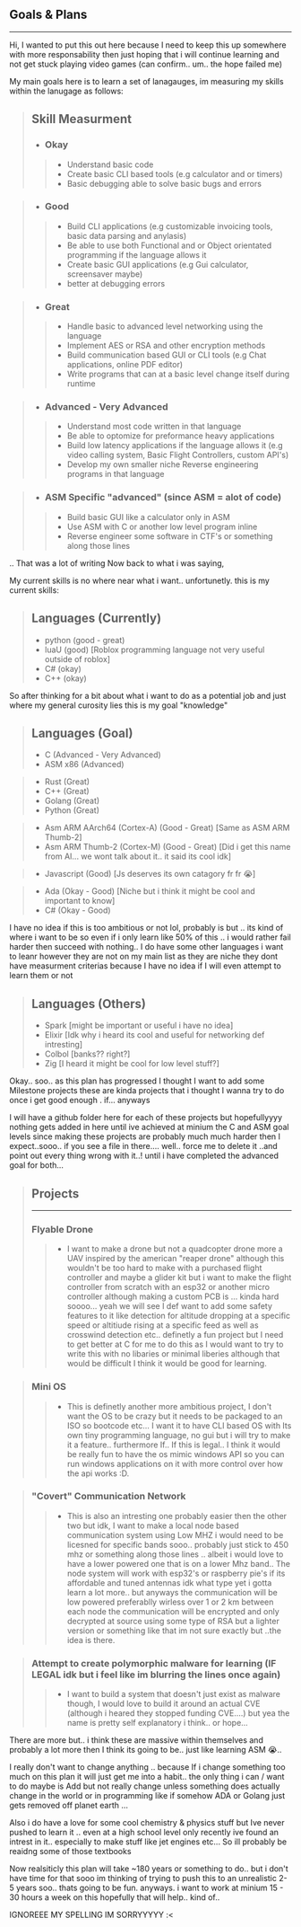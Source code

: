 ## Goals & Plans
*****
Hi, I wanted to put this out here because I need to keep this up somewhere with more responsability then just hoping 
that i will continue learning and not get stuck playing video games (can confirm.. um.. the hope failed me)

My main goals here is to learn a set of lanagauges, im measuring my skills within the lanugage as follows:

> ## Skill Measurment
> - ### Okay 
>> - Understand basic code 
>> - Create basic CLI based tools (e.g calculator and or timers)
>> - Basic debugging able to solve basic bugs and errors

>- ### Good 
>> - Build CLI applications (e.g customizable invoicing tools, basic data parsing and anylasis)
>> - Be able to use both Functional and or Object orientated programming if the language allows it
>> - Create basic GUI applications (e.g Gui calculator, screensaver maybe)
>> - better at debugging errors

>- ### Great
>> - Handle basic to advanced level networking using the language
>> - Implement AES or RSA and other encryption methods
>> - Build communication based GUI or CLI tools (e.g Chat applications, online PDF editor)
>> - Write programs that can at a basic level change itself during runtime

>- ### Advanced - Very Advanced
>> - Understand most code written in that language
>> - Be able to optomize for preformance heavy applications
>> - Build low latency applications if the language allows it (e.g video calling system, Basic Flight Controllers, custom API's)
>> - Develop my own smaller niche Reverse engineering programs in that language

>- ### ASM Specific "advanced" (since ASM = alot of code)
>> - Build basic GUI like a calculator only in ASM
>> - Use ASM with C or another low level program inline
>> - Reverse engineer some software in CTF's or something along those lines


.. That was a lot of writing
Now back to what i was saying, 

My current skills is no where near what i want.. unfortunetly. this is my current skills: 

>## Languages (Currently)
> - python (good - great)
> - luaU (good) [Roblox programming language not very useful outside of roblox]
> - C# (okay)
> - C++ (okay)


So after thinking for a bit about what i want to do as a potential job and just where my general curosity lies this is my goal "knowledge" 

>## Languages (Goal)
> - C (Advanced - Very Advanced)
> - ASM x86 (Advanced)

> - Rust (Great)
> - C++ (Great)
> - Golang (Great)
> - Python (Great)

> - Asm ARM AArch64 (Cortex-A) (Good - Great) [Same as ASM ARM Thumb-2]
> - Asm ARM Thumb-2 (Cortex-M) (Good - Great) [Did i get this name from AI... we wont talk about it.. it said its cool idk]

> - Javascript (Good) [Js deserves its own catagory fr fr :sob:]

> - Ada (Okay - Good) [Niche but i think it might be cool and important to know]
> - C# (Okay - Good)

I have no idea if this is too ambitious or not lol, probably is but .. its kind of where i want to be so even if i only learn like 50% of this .. i would rather fail harder then succeed with nothing..
I do have some other languages i want to leanr however they are not on my main list as they are niche they dont have measurment criterias because I have no idea if I will even attempt to learn them or not

> ## Languages (Others)
> - Spark [might be important or useful i have no idea]
> - Elixir [Idk why i heard its cool and useful for networking def intresting]
> - Colbol [banks?? right?]
> - Zig [I heard it might be cool for low level stuff?]


Okay.. soo.. as this plan has progressed I thought I want to add some Milestone projects these are kinda projects that i thought I wanna try to do once i get good enough . if... anyways

I will have a github folder here for each of these projects but hopefullyyyy nothing gets added in here until ive achieved at minium the C and ASM goal levels since making these
projects are probably much much harder then I expect..sooo.. if you see a file in there.... well.. force me to delete it ..and point out every thing wrong with it..! until i have completed
the advanced goal for both...


> ## Projects
> ***
> ### Flyable Drone
>> - I want to make a drone but not a quadcopter drone more a UAV inspired by the american "reaper drone" although this wouldn't be too hard to make with a purchased flight controller and maybe
     a glider kit but i want to make the flight controller from scratch with an esp32 or another micro controller although making a custom PCB is ... kinda hard soooo... yeah we will see I def want to add
     some safety features to it like detection for altitude dropping at a specific speed or altitiude rising at a specific feed as well as crosswind detection etc.. definetly a fun project but I need to get
     better at C for me to do this as I would want to try to write this with no libaries or minimal liberies although that would be difficult I think it would be good for learning.

> ### Mini OS
>> - This is definetly another more ambitious project, I don't want the OS to be crazy but it needs to be packaged to an ISO so bootcode etc... I want it to have  CLI based OS with
     Its own tiny programming language, no gui but i will try to make it a feature.. furthermore If.. If this is legal.. I think it would be really fun to have the os mimic windows API
     so you can run windows applications on it with more control over how the api works :D.

> ### "Covert" Communication Network
>> - This is also an intresting one probably easier then the other two but idk, I want to make a local node based communication system using Low MHZ i would need to be licesned for specific bands
     sooo.. probably just stick to 450 mhz or something along those lines .. albeit i would love to have a lower powered one that is on a lower Mhz band.. The node system will work with esp32's or
     raspberry pie's if its affordable and tuned antennas idk what type yet i gotta learn a lot more.. but anyways the communication will be low powered preferablly wirless over 1 or 2 km between each node
     the communication will be encrypted and only decrypted at source using some type of RSA but a lighter version or something like that im not sure exactly but ..the idea is there.

> ### Attempt to create polymorphic malware for learning (IF LEGAL idk but i feel like im blurring the lines once again)
>> - I want to build a system that doesn't just exist as malware though, I would love to build it around an actual CVE (although i heared they stopped funding CVE....) 
     but yea the name is pretty self explanatory i think.. or hope...


There are more but.. i think these are massive within themselves and probably a lot more then I think its going to be.. just like learning ASM :sob:..

I really don't want to change anything .. because If i change something too much on this plan it will just get me into a habit.. the only thing i can / want to do maybe is Add but not really change unless 
something does actually change in the world or in programming like if somehow ADA or Golang just gets removed off planet earth ... 

Also i do have a love for some cool chemistry & physics stuff but Ive never pushed to learn it .. even at a high school level only recently ive found an intrest in it..
especially to make stuff like jet engines etc... So ill probably be reaidng some of those textbooks

Now realsiticly this plan will take ~180 years or something to do.. but i don't have time for that sooo
im thinking of trying to push this to an unrealistic 2-5 years soo.. thats going to be fun.
anyways. i want to work at minium 15 - 30 hours a week on this hopefully that will help.. kind of..
  


IGNOREEE MY SPELLING IM SORRYYYYY :< 



